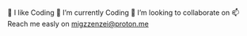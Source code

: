 👀 I like Coding
🌱 I’m currently Coding
💞️ I’m looking to collaborate on 
📫 Reach me easly on migzzenzei@proton.me
